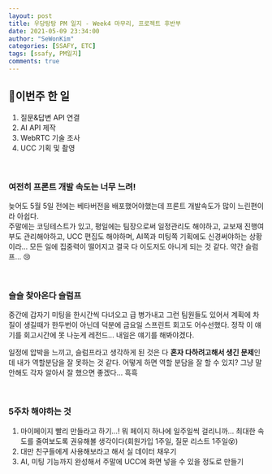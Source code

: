 ```yaml
---
layout: post
title: 우당탕탕 PM 일지 - Week4 마무리, 프로젝트 후반부
date: 2021-05-09 23:34:00
author: "SeWonKim"
categories: [SSAFY, ETC]
tags: [ssafy, PM일지]
comments: true
---
```



## 🍞이번주 한 일

1. 질문&답변 API 연결
2. AI API 제작
3. WebRTC 기술 조사
4. UCC 기획 및 촬영
   
&nbsp;

### 여전히 프론트 개발 속도는 너무 느려!

늦어도 5월 5일 전에는 베타버전을 배포했어야했는데 프론트 개발속도가 많이 느린편이라 아쉽다.      
주말에는 코딩테스트가 있고, 평일에는 팀장으로써 일정관리도 해야하고, 교보재 진행여부도 관리해야하고, UCC 편집도 해야하며, AI쪽과 미팅쪽 기획에도 신경써야하는 상황이라... 모든 일에 집중력이 떨어지고 결국 다 이도저도 아니게 되는 것 같다. 약간 슬럼프... 😢

&nbsp;

### 슬슬 찾아온다 슬럼프

중간에 갑자기 미팅을 한시간씩 다녀오고 급 병가내고 그런 팀원들도 있어서 계획에 차질이 생길때가 한두번이 아닌데 덕분에 금요일 스프린트 회고도 어수선했다. 정작 이 얘기를 회고시간에 못 나눈게 레전드... 내일은 얘기를 해봐야겠다. 

일정에 압박을 느끼고, 슬럼프라고 생각하게 된 것은 다 **혼자 다하려고해서 생긴 문제**인데 내가 역할분담을 잘 못하는 것 같다. 어떻게 하면 역할 분담을 잘 할 수 있지? 그냥 말 안해도 각자 알아서 잘 했으면 좋겠다... 흑흑

&nbsp;

### 5주차 해야하는 것 

1. 마이페이지 빨리 만들라고 하기...! 뭐 페이지 하나에 일주일씩 걸리니까... 최대한 속도를 줄여보도록 권유해볼 생각이다(회원가입 1주일, 질문 리스트 1주일😵)
2. 대만 친구들에게 사용해보라고 해서 실 데이터 채우기
3. AI, 미팅 기능까지 완성해서 주말에 UCC에 화면 넣을 수 있을 정도로 만들기

&nbsp;
&nbsp;
